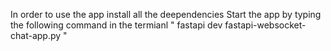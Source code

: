 In order to use the app install all  the  deependencies
Start the app by typing the following command in the termianl 
  " fastapi dev fastapi-websocket-chat-app.py "
